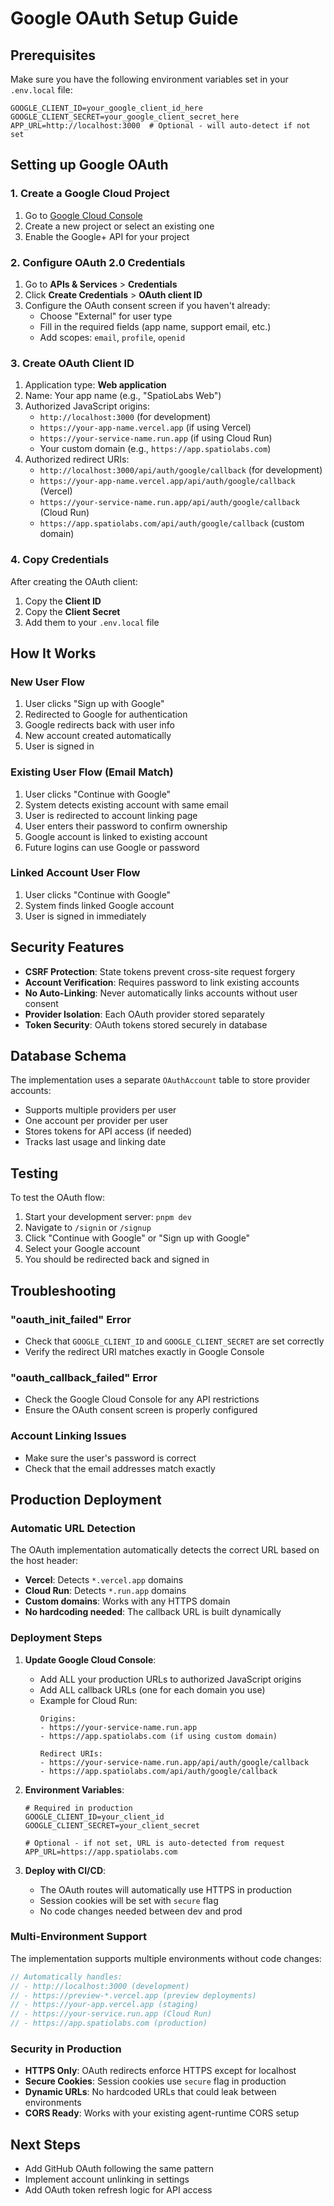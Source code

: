 # Google OAuth Setup Guide

## Prerequisites

Make sure you have the following environment variables set in your `.env.local` file:

```env
GOOGLE_CLIENT_ID=your_google_client_id_here
GOOGLE_CLIENT_SECRET=your_google_client_secret_here
APP_URL=http://localhost:3000  # Optional - will auto-detect if not set
```

## Setting up Google OAuth

### 1. Create a Google Cloud Project

1. Go to [Google Cloud Console](https://console.cloud.google.com/)
2. Create a new project or select an existing one
3. Enable the Google+ API for your project

### 2. Configure OAuth 2.0 Credentials

1. Go to **APIs & Services** > **Credentials**
2. Click **Create Credentials** > **OAuth client ID**
3. Configure the OAuth consent screen if you haven't already:
   - Choose "External" for user type
   - Fill in the required fields (app name, support email, etc.)
   - Add scopes: `email`, `profile`, `openid`

### 3. Create OAuth Client ID

1. Application type: **Web application**
2. Name: Your app name (e.g., "SpatioLabs Web")
3. Authorized JavaScript origins:
   - `http://localhost:3000` (for development)
   - `https://your-app-name.vercel.app` (if using Vercel)
   - `https://your-service-name.run.app` (if using Cloud Run)
   - Your custom domain (e.g., `https://app.spatiolabs.com`)
4. Authorized redirect URIs:
   - `http://localhost:3000/api/auth/google/callback` (for development)
   - `https://your-app-name.vercel.app/api/auth/google/callback` (Vercel)
   - `https://your-service-name.run.app/api/auth/google/callback` (Cloud Run)
   - `https://app.spatiolabs.com/api/auth/google/callback` (custom domain)

### 4. Copy Credentials

After creating the OAuth client:
1. Copy the **Client ID**
2. Copy the **Client Secret**
3. Add them to your `.env.local` file

## How It Works

### New User Flow
1. User clicks "Sign up with Google"
2. Redirected to Google for authentication
3. Google redirects back with user info
4. New account created automatically
5. User is signed in

### Existing User Flow (Email Match)
1. User clicks "Continue with Google"
2. System detects existing account with same email
3. User is redirected to account linking page
4. User enters their password to confirm ownership
5. Google account is linked to existing account
6. Future logins can use Google or password

### Linked Account User Flow
1. User clicks "Continue with Google"
2. System finds linked Google account
3. User is signed in immediately

## Security Features

- **CSRF Protection**: State tokens prevent cross-site request forgery
- **Account Verification**: Requires password to link existing accounts
- **No Auto-Linking**: Never automatically links accounts without user consent
- **Provider Isolation**: Each OAuth provider stored separately
- **Token Security**: OAuth tokens stored securely in database

## Database Schema

The implementation uses a separate `OAuthAccount` table to store provider accounts:
- Supports multiple providers per user
- One account per provider per user
- Stores tokens for API access (if needed)
- Tracks last usage and linking date

## Testing

To test the OAuth flow:

1. Start your development server: `pnpm dev`
2. Navigate to `/signin` or `/signup`
3. Click "Continue with Google" or "Sign up with Google"
4. Select your Google account
5. You should be redirected back and signed in

## Troubleshooting

### "oauth_init_failed" Error
- Check that `GOOGLE_CLIENT_ID` and `GOOGLE_CLIENT_SECRET` are set correctly
- Verify the redirect URI matches exactly in Google Console

### "oauth_callback_failed" Error
- Check the Google Cloud Console for any API restrictions
- Ensure the OAuth consent screen is properly configured

### Account Linking Issues
- Make sure the user's password is correct
- Check that the email addresses match exactly

## Production Deployment

### Automatic URL Detection

The OAuth implementation automatically detects the correct URL based on the host header:
- **Vercel**: Detects `*.vercel.app` domains
- **Cloud Run**: Detects `*.run.app` domains  
- **Custom domains**: Works with any HTTPS domain
- **No hardcoding needed**: The callback URL is built dynamically

### Deployment Steps

1. **Update Google Cloud Console**:
   - Add ALL your production URLs to authorized JavaScript origins
   - Add ALL callback URLs (one for each domain you use)
   - Example for Cloud Run:
     ```
     Origins:
     - https://your-service-name.run.app
     - https://app.spatiolabs.com (if using custom domain)
     
     Redirect URIs:
     - https://your-service-name.run.app/api/auth/google/callback
     - https://app.spatiolabs.com/api/auth/google/callback
     ```

2. **Environment Variables**:
   ```env
   # Required in production
   GOOGLE_CLIENT_ID=your_client_id
   GOOGLE_CLIENT_SECRET=your_client_secret
   
   # Optional - if not set, URL is auto-detected from request
   APP_URL=https://app.spatiolabs.com
   ```

3. **Deploy with CI/CD**:
   - The OAuth routes will automatically use HTTPS in production
   - Session cookies will be set with `secure` flag
   - No code changes needed between dev and prod

### Multi-Environment Support

The implementation supports multiple environments without code changes:

```javascript
// Automatically handles:
// - http://localhost:3000 (development)
// - https://preview-*.vercel.app (preview deployments)
// - https://your-app.vercel.app (staging)
// - https://your-service.run.app (Cloud Run)
// - https://app.spatiolabs.com (production)
```

### Security in Production

- **HTTPS Only**: OAuth redirects enforce HTTPS except for localhost
- **Secure Cookies**: Session cookies use `secure` flag in production
- **Dynamic URLs**: No hardcoded URLs that could leak between environments
- **CORS Ready**: Works with your existing agent-runtime CORS setup

## Next Steps

- Add GitHub OAuth following the same pattern
- Implement account unlinking in settings
- Add OAuth token refresh logic for API access